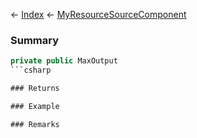 ← [Index](Api-Index) ← [MyResourceSourceComponent](Sandbox.Game.EntityComponents.MyResourceSourceComponent)

### Summary

```csharp
private public MaxOutput
```csharp

### Returns

### Example

### Remarks

